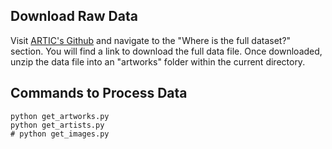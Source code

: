 ## Download Raw Data

Visit [ARTIC's Github](https://github.com/art-institute-of-chicago/api-data?tab=readme-ov-file) and navigate to the "Where is the full dataset?" section. You will find a link to download the full data file. Once downloaded, unzip the data file into an "artworks" folder within the current directory.

## Commands to Process Data

```shell
python get_artworks.py
python get_artists.py
# python get_images.py
```